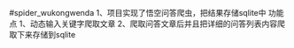 #spider_wukongwenda
1、项目实现了悟空问答爬虫，把结果存储sqlite中
功能点
1、动态输入关键字爬取文章
2、爬取问答文章后并且把详细的问答列表内容爬取下来存储到sqlite

